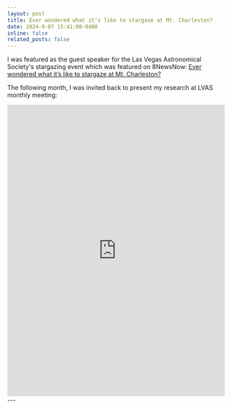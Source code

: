 ```yaml
---
layout: post
title: Ever wondered what it’s like to stargaze at Mt. Charleston?
date: 2024-9-07 15:41:00-0400
inline: false
related_posts: false
---
```

I was featured as the guest speaker for the Las Vegas Astronomical Society's stargazing event which was featured on 8NewsNow: [Ever wondered what it’s like to stargaze at Mt. Charleston?](https://www.8newsnow.com/news/local-news/ever-wondered-what-its-like-to-stargaze-at-mt-charleston/?utm_campaign=socialflow&utm_medium=referral&utm_source=facebook.com&fbclid=IwZXh0bgNhZW0CMTEAAR1ESbkGvxwMTtaLAJzkOvvSVEJ2-Uy2hUGG1BpWebR00FN8ZVgQdSNVyYc_aem_z-MNDMnG73OPicZlOOV0Rg)

The following month, I was invited back to present my research at LVAS monthly meeting: 
<iframe src="https://www.facebook.com/plugins/post.php?href=https%3A%2F%2Fwww.facebook.com%2Fkeithcaceres314%2Fposts%2Fpfbid07kTUqxREHbKU5MZSxWF3FC1fFJ3LgT917MYu27e7SSTNb5byEgq4tPfsc6fGhpcwl&show_text=true&width=500" 
        width="500" 
        height="670" 
        style="border:none;overflow:hidden" 
        scrolling="no" 
        frameborder="0" 
        allowfullscreen="true" 
        allow="autoplay; clipboard-write; encrypted-media; picture-in-picture; web-share">
</iframe>
---
